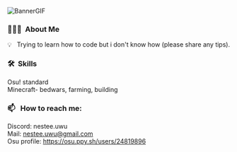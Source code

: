 ![BannerGIF](https://static.wikia.nocookie.net/986b4f37-b2c4-4c26-88c7-155a39e0d4e8)
### 👨🏻‍💻 &nbsp;About Me

💡 &nbsp; Trying to learn how to code but i don't know how (please share any tips).


### 🛠 &nbsp;Skills
Osu! standard\
Minecraft- bedwars, farming, building
### 📫 &nbsp; How to reach me:
Discord: nestee.uwu\
Mail: nestee.uwu@gmail.com\
Osu profile: https://osu.ppy.sh/users/24819896
